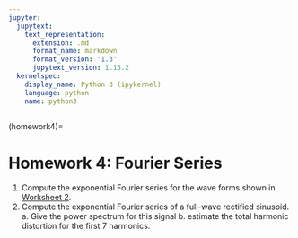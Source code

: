 ```yaml
---
jupyter:
  jupytext:
    text_representation:
      extension: .md
      format_name: markdown
      format_version: '1.3'
      jupytext_version: 1.15.2
  kernelspec:
    display_name: Python 3 (ipykernel)
    language: python
    name: python3
---
```


<!-- #region slideshow={"slide_type": "slide"} -->
(homework4)=
# Homework 4: Fourier Series


1. Compute the exponential Fourier series for the wave forms shown in [Worksheet 2](../fourier_series/1/worksheet2).
2. Compute the exponential Fourier series of a full-wave rectified sinusoid. 
    a. Give the power spectrum for this signal 
    b. estimate the total harmonic distortion for the first 7 harmonics. 

<!-- #endregion -->
